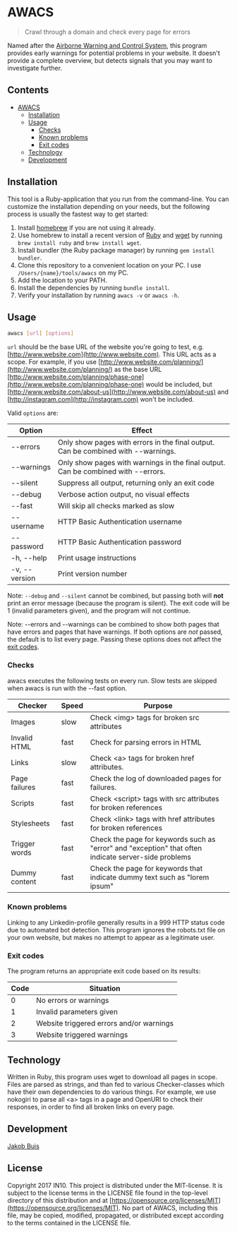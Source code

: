 # AWACS
> Crawl through a domain and check every page for errors

Named after the [Airborne Warning and Control System](https://en.wikipedia.org/wiki/Boeing_E-3_Sentry),
this program provides early warnings for potential problems in your website. It
doesn't provide a complete overview, but detects signals that you may want to
investigate further.

## Contents
- [AWACS](#awacs)
  * [Installation](#installation)
  * [Usage](#usage)
    + [Checks](#checks)
    + [Known problems](#known-problems)
    + [Exit codes](#exit-codes)
  * [Technology](#technology)
  * [Development](#development)

## Installation
This tool is a Ruby-application that you run from the command-line. You can
customize the installation depending on your needs, but the following process
is usually the fastest way to get started:

1. Install [homebrew](https://brew.sh/) if you are not using it already.
1. Use homebrew to install a recent version of [Ruby](https://www.ruby-lang.org/en/)
and [wget](https://www.gnu.org/software/wget/) by running `brew install ruby`
and `brew install wget`.
1. Install bundler (the Ruby package manager) by running `gem install bundler`.
1. Clone this repository to a convenient location on your PC. I use
`/Users/{name}/tools/awacs` on my PC.
1. Add the location to your PATH.
1. Install the dependencies by running `bundle install`.
1. Verify your installation by running `awacs -v` or `awacs -h`.

## Usage
```bash
awacs [url] [options]
```

`url` should be the base URL of the website you're going to test, e.g. [http://www.website.com](http://www.website.com). This URL acts as a scope. For
example, if you use [http://www.website.com/planning/](http://www.website.com/planning/) as the base URL
[http://www.website.com/planning/phase-one](http://www.website.com/planning/phase-one) would be included, but
[http://www.website.com/about-us](http://www.website.com/about-us) and [http://instagram.com](http://instagram.com) won't
be included.

Valid `options` are:

| Option | Effect |
| ------ | ------ |
| --errors | Only show pages with errors in the final output. Can be combined with --warnings. |
| --warnings | Only show pages with warnings in the final output. Can be combined with --errors. |
| --silent | Suppress all output, returning only an exit code |
| --debug | Verbose action output, no visual effects |
| --fast | Will skip all checks marked as slow |
| --username | HTTP Basic Authentication username |
| --password | HTTP Basic Authentication password |
| -h, --help | Print usage instructions |
| -v, --version | Print version number |

Note: `--debug` and `--silent` cannot be combined, but passing both will **not**
print an error message (because the program is silent). The exit code will be 1
(invalid parameters given), and the program will not continue.

Note: --errors and --warnings can be combined to show both pages that have errors
and pages that have warnings. If both options are *not* passed, the default is to
list every page. Passing these options does not affect the [exit codes](#exit-codes).

### Checks
awacs executes the following tests on every run. Slow tests are skipped when awacs
is run with the --fast option.

| Checker | Speed | Purpose |
| ------- | ----- | ------- |
| Images | slow | Check \<img\> tags for broken src attributes |
| Invalid HTML | fast | Check for parsing errors in HTML |
| Links | slow | Check \<a\> tags for broken href attributes. |
| Page failures | fast | Check the log of downloaded pages for failures.|
| Scripts | fast | Check \<script\> tags with src attributes for broken references  |
| Stylesheets | fast | Check \<link\> tags with href attributes for broken references  |
| Trigger words | fast | Check the page for keywords such as "error" and "exception" that often indicate server-side problems  |
| Dummy content | fast | Check the page for keywords that indicate dummy text such as "lorem ipsum"  |

### Known problems
Linking to any Linkedin-profile generally results in a 999 HTTP status code
due to automated bot detection. This program ignores the robots.txt file on your
own website, but makes no attempt to appear as a legitimate user.

### Exit codes
The program returns an appropriate exit code based on its results:

| Code | Situation |
| ---- | --------- |
|    0 | No errors or warnings |
|    1 | Invalid parameters given |
|    2 | Website triggered errors and/or warnings |
|    3 | Website triggered warnings |

## Technology
Written in Ruby, this program uses wget to download all pages in scope. Files are
parsed as strings, and than fed to various Checker-classes which have their own
dependencies to do various things. For example, we use nokogiri to parse all \<a\>
tags in a page and OpenURI to check their responses, in order to find all broken
links on every page.

## Development
[Jakob Buis](http://www.jakobbuis.nl)

## License
Copyright 2017 IN10. This project is distributed under the MIT-license. It is subject to the license terms in the LICENSE file found in the top-level directory of this distribution and at [https://opensource.org/licenses/MIT](https://opensource.org/licenses/MIT). No part of AWACS, including this file, may be copied, modified, propagated, or distributed except according to the terms contained in the LICENSE file.
